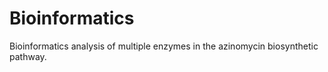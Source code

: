 # Bioinformatics

Bioinformatics analysis of multiple enzymes in the azinomycin biosynthetic pathway. 
